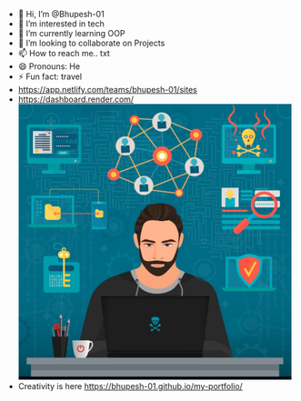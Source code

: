 - 👋 Hi, I’m @Bhupesh-01
- 👀 I’m interested in tech
- 🌱 I’m currently learning OOP
- 💞️ I’m looking to collaborate on Projects
- 📫 How to reach me.. txt
- 😄 Pronouns: He
- ⚡ Fun fact: travel
- https://app.netlify.com/teams/bhupesh-01/sites
- https://dashboard.render.com/
![Reference Image](/coder.jpg)
- Creativity is here https://bhupesh-01.github.io/my-portfolio/
<!---
Bhupesh-01/Bhupesh-01 is a ✨ special ✨ repository because its `README.md` (this file) appears on your GitHub profile.
You can click the Preview link to take a look at your changes.
--->
